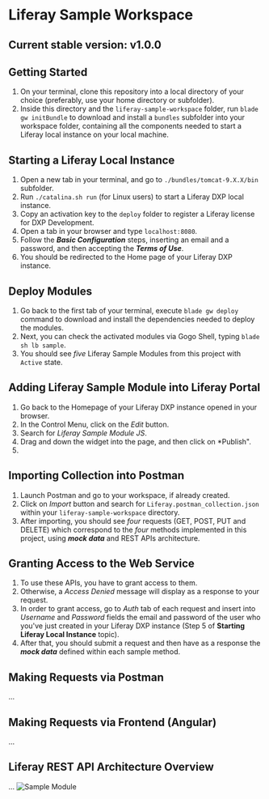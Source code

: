 # Liferay Sample Workspace

## Current stable version: v1.0.0

## Getting Started
1. On your terminal, clone this repository into a local directory of your choice (preferably, use your home directory or subfolder).
2. Inside this directory and the `liferay-sample-workspace` folder, run `blade gw initBundle` to download and install a `bundles` subfolder into your workspace folder, containing all the components needed to start a Liferay local instance on your local machine.

## Starting a Liferay Local Instance
1. Open a new tab in your terminal, and go to `./bundles/tomcat-9.X.X/bin` subfolder.
2. Run `./catalina.sh run` (for Linux users) to start a Liferay DXP local instance.
3. Copy an activation key to the `deploy` folder to register a Liferay license for DXP Development.
4. Open a tab in your browser and type `localhost:8080`.
5. Follow the ***Basic Configuration*** steps, inserting an email and a password, and then accepting the ***Terms of Use***.
6. You should be redirected to the Home page of your Liferay DXP instance.

## Deploy Modules
1. Go back to the first tab of your terminal, execute `blade gw deploy` command to download and install the dependencies needed to deploy the modules.
2. Next, you can check the activated modules via Gogo Shell, typing `blade sh lb sample`.
3. You should see *five* Liferay Sample Modules from this project with `Active` state.

## Adding Liferay Sample Module into Liferay Portal
1. Go back to the Homepage of your Liferay DXP instance opened in your browser.
2. In the Control Menu, click on the *Edit* button.
3. Search for *Liferay Sample Module JS*.
4. Drag and down the widget into the page, and then click on *Publish".
5. 

## Importing Collection into Postman
1. Launch Postman and go to your workspace, if already created.
2. Click on *Import* button and search for `Liferay.postman_collection.json` within your `liferay-sample-workspace` directory. 
3. After importing, you should see *four* requests (GET, POST, PUT and DELETE) which correspond to the *four* methods implemented in this project, using ***mock data*** and REST APIs architecture.

## Granting Access to the Web Service
1. To use these APIs, you have to grant access to them. 
2. Otherwise, a *Access Denied* message will display as a response to your request. 
3. In order to grant access, go to *Auth* tab of each request and insert into *Username* and *Password* fields the email and password of the user who you've just created in your Liferay DXP instance (Step 5 of **Starting Liferay Local Instance** topic).
4. After that, you should submit a request and then have as a response the ***mock data*** defined within each sample method.

## Making Requests via Postman
...

## Making Requests via Frontend (Angular)
...

## Liferay REST API Architecture Overview
...
![Sample Module](https://user-images.githubusercontent.com/83607914/122243070-34241f00-ce9a-11eb-87bf-9c563813cb2a.png)

